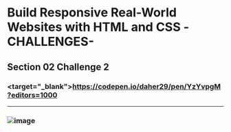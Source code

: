 # Build Responsive Real-World Websites with HTML and CSS -CHALLENGES-

## Section 02 Challenge 2

### <target="_blank">https://codepen.io/daher29/pen/YzYvpgM?editors=1000</a>
***
### ![image](https://user-images.githubusercontent.com/81594456/177130018-5133f1eb-d156-45be-9867-77502f0702db.png)

